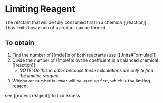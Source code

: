 # Limiting Reagent
The reactant that will be fully consumed first in a chemical [[reaction]]. Thus limits how much of a product can be formed

## To obtain
1. Find the number of [[mole]]s of both reactants (use [[Units#Formulae]])
2. Divide the number of [[mole]]s by the coefficient in a balanced chemical [[reaction]]
	- *NOTE: Do this in a box because these calculations are only to find the limiting reagent*
3. Whichever number is lower will be used up first, which is the limiting reagent

see [[excess reagent]] to find excess